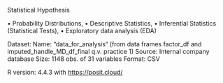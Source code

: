 
Statistical Hypothesis

• Probability Distributions,
• Descriptive Statistics, 
• Inferential Statistics (Statistical Tests),
• Exploratory data analysis (EDA)

Dataset: Name: “data_for_analysis“ (from data frames factor_df and imputed_handle_MD_df_final q.v. practice 1)
Source: Internal company database
Size: 1148 obs. of 31 variables
Format: CSV

R version: 4.4.3 with https://posit.cloud/
